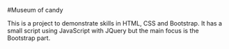 #Museum of candy

This is a project to demonstrate skills in HTML, CSS and Bootstrap. It has a small script using JavaScript with JQuery but the main focus is the Bootstrap part.

